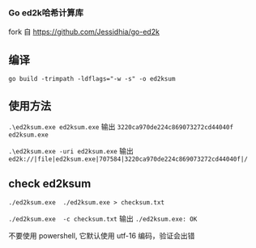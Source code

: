 ### Go ed2k哈希计算库


fork 自 https://github.com/Jessidhia/go-ed2k

## 编译 

`go build -trimpath -ldflags="-w -s" -o ed2ksum`


## 使用方法

`.\ed2ksum.exe ed2ksum.exe` 输出  `3220ca970de224c869073272cd44040f  ed2ksum.exe`


`.\ed2ksum.exe -uri ed2ksum.exe` 输出 `ed2k://|file|ed2ksum.exe|707584|3220ca970de224c869073272cd44040f|/`


## check ed2ksum

`./ed2ksum.exe  ./ed2ksum.exe > checksum.txt` 

` ./ed2ksum.exe  -c checksum.txt ` 输出 `./ed2ksum.exe: OK`

不要使用 powershell, 它默认使用 utf-16 编码，验证会出错
